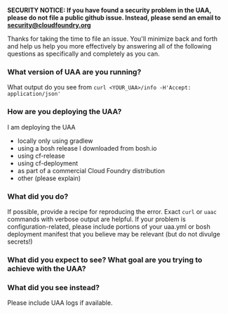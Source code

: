 **SECURITY NOTICE: If you have found a security problem in the UAA, please do not file a public github issue. Instead, please send an email to security@cloudfoundry.org**

Thanks for taking the time to file an issue. You'll minimize back and forth and help us help you more effectively by answering all of the following questions as specifically and completely as you can.

### What version of UAA are you running?

What output do you see from `curl <YOUR_UAA>/info -H'Accept: application/json'`


### How are you deploying the UAA?

I am deploying the UAA

- locally only using gradlew
- using a bosh release I downloaded from bosh.io
- using cf-release
- using cf-deployment
- as part of a commercial Cloud Foundry distribution
- other (please explain)


### What did you do?

If possible, provide a recipe for reproducing the error. Exact `curl` or `uaac` commands with verbose output are helpful. If your problem is configuration-related, please include portions of your uaa.yml or bosh deployment manifest that you believe may be relevant (but do not divulge secrets!)


### What did you expect to see? What goal are you trying to achieve with the UAA?


### What did you see instead?

Please include UAA logs if available.
